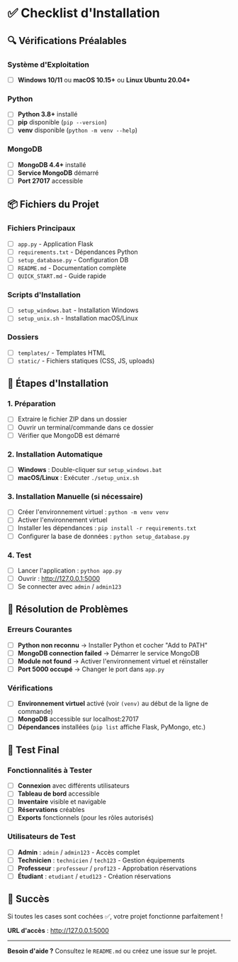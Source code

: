 # ✅ Checklist d'Installation

## 🔍 Vérifications Préalables

### Système d'Exploitation
- [ ] **Windows 10/11** ou **macOS 10.15+** ou **Linux Ubuntu 20.04+**

### Python
- [ ] **Python 3.8+** installé
- [ ] **pip** disponible (`pip --version`)
- [ ] **venv** disponible (`python -m venv --help`)

### MongoDB
- [ ] **MongoDB 4.4+** installé
- [ ] **Service MongoDB** démarré
- [ ] **Port 27017** accessible

## 📦 Fichiers du Projet

### Fichiers Principaux
- [ ] `app.py` - Application Flask
- [ ] `requirements.txt` - Dépendances Python
- [ ] `setup_database.py` - Configuration DB
- [ ] `README.md` - Documentation complète
- [ ] `QUICK_START.md` - Guide rapide

### Scripts d'Installation
- [ ] `setup_windows.bat` - Installation Windows
- [ ] `setup_unix.sh` - Installation macOS/Linux

### Dossiers
- [ ] `templates/` - Templates HTML
- [ ] `static/` - Fichiers statiques (CSS, JS, uploads)

## 🚀 Étapes d'Installation

### 1. Préparation
- [ ] Extraire le fichier ZIP dans un dossier
- [ ] Ouvrir un terminal/commande dans ce dossier
- [ ] Vérifier que MongoDB est démarré

### 2. Installation Automatique
- [ ] **Windows** : Double-cliquer sur `setup_windows.bat`
- [ ] **macOS/Linux** : Exécuter `./setup_unix.sh`

### 3. Installation Manuelle (si nécessaire)
- [ ] Créer l'environnement virtuel : `python -m venv venv`
- [ ] Activer l'environnement virtuel
- [ ] Installer les dépendances : `pip install -r requirements.txt`
- [ ] Configurer la base de données : `python setup_database.py`

### 4. Test
- [ ] Lancer l'application : `python app.py`
- [ ] Ouvrir : http://127.0.0.1:5000
- [ ] Se connecter avec `admin` / `admin123`

## 🔧 Résolution de Problèmes

### Erreurs Courantes
- [ ] **Python non reconnu** → Installer Python et cocher "Add to PATH"
- [ ] **MongoDB connection failed** → Démarrer le service MongoDB
- [ ] **Module not found** → Activer l'environnement virtuel et réinstaller
- [ ] **Port 5000 occupé** → Changer le port dans `app.py`

### Vérifications
- [ ] **Environnement virtuel** activé (voir `(venv)` au début de la ligne de commande)
- [ ] **MongoDB** accessible sur localhost:27017
- [ ] **Dépendances** installées (`pip list` affiche Flask, PyMongo, etc.)

## 📱 Test Final

### Fonctionnalités à Tester
- [ ] **Connexion** avec différents utilisateurs
- [ ] **Tableau de bord** accessible
- [ ] **Inventaire** visible et navigable
- [ ] **Réservations** créables
- [ ] **Exports** fonctionnels (pour les rôles autorisés)

### Utilisateurs de Test
- [ ] **Admin** : `admin` / `admin123` - Accès complet
- [ ] **Technicien** : `technicien` / `tech123` - Gestion équipements
- [ ] **Professeur** : `professeur` / `prof123` - Approbation réservations
- [ ] **Étudiant** : `etudiant` / `etud123` - Création réservations

## 🎯 Succès

Si toutes les cases sont cochées ✅, votre projet fonctionne parfaitement !

**URL d'accès** : http://127.0.0.1:5000

---

**Besoin d'aide ?** Consultez le `README.md` ou créez une issue sur le projet.
